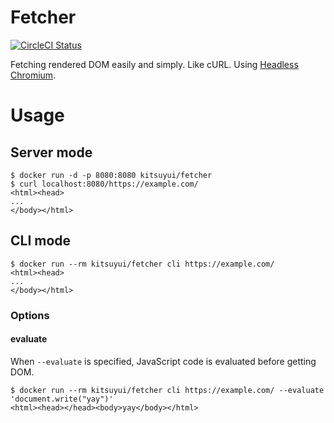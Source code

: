 # Fetcher

[![CircleCI Status](https://circleci.com/gh/kitsuyui/fetcher.svg?style=shield&circle-token=:circle-token)](https://circleci.com/gh/kitsuyui/fetcher)

Fetching rendered DOM easily and simply. Like cURL.
Using [Headless Chromium](https://chromium.googlesource.com/chromium/src/+/lkgr/headless/README.md).

# Usage

## Server mode

```console
$ docker run -d -p 8080:8080 kitsuyui/fetcher
$ curl localhost:8080/https://example.com/
<html><head>
...
</body></html>
```

## CLI mode

```console
$ docker run --rm kitsuyui/fetcher cli https://example.com/
<html><head>
...
</body></html>
```

### Options

#### evaluate

When `--evaluate` is specified, JavaScript code is evaluated before getting DOM.

```console
$ docker run --rm kitsuyui/fetcher cli https://example.com/ --evaluate 'document.write("yay")'
<html><head></head><body>yay</body></html>
```
